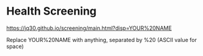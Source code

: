 # Health Screening

<https://jq30.github.io/screening/main.html?disp=YOUR%20NAME>

Replace YOUR%20NAME with anything, separated by %20 (ASCII value for space)
